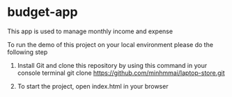 # budget-app
This app is used to manage monthly income and expense

To run the demo of this project on your local environment please do the following step

1. Install Git and clone this repository by using this command in your console terminal
git clone https://github.com/minhmmai/laptop-store.git

2. To start the project, open index.html in your browser
